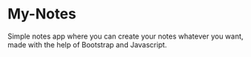 # My-Notes
Simple notes app where you can create your notes whatever you want, made with the help of Bootstrap and Javascript.
